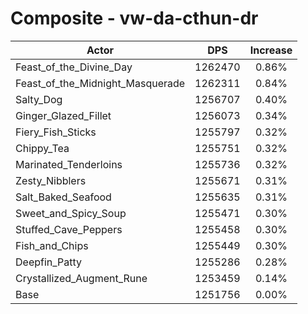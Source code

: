 # Composite - vw-da-cthun-dr
| Actor | DPS | Increase |
|---|:---:|:---:|
|Feast_of_the_Divine_Day|1262470|0.86%|
|Feast_of_the_Midnight_Masquerade|1262311|0.84%|
|Salty_Dog|1256707|0.40%|
|Ginger_Glazed_Fillet|1256073|0.34%|
|Fiery_Fish_Sticks|1255797|0.32%|
|Chippy_Tea|1255751|0.32%|
|Marinated_Tenderloins|1255736|0.32%|
|Zesty_Nibblers|1255671|0.31%|
|Salt_Baked_Seafood|1255635|0.31%|
|Sweet_and_Spicy_Soup|1255471|0.30%|
|Stuffed_Cave_Peppers|1255458|0.30%|
|Fish_and_Chips|1255449|0.30%|
|Deepfin_Patty|1255286|0.28%|
|Crystallized_Augment_Rune|1253459|0.14%|
|Base|1251756|0.00%|
